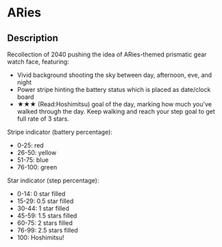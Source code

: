 # ARies

## Description

Recollection of 2040 pushing the idea of ARies-themed prismatic gear watch face, featuring:
- Vivid background shooting the sky between day, afternoon, eve, and night
- Power stripe hinting the battery status which is placed as date/clock board
- ★★★ (Read:Hoshimitsu) goal of the day, marking how much you've walked through the day. Keep walking and reach your step goal to get full rate of 3 stars.

Stripe indicator (battery percentage):
- 0-25: red
- 26-50: yellow
- 51-75: blue
- 76-100: green

Star indicator (step percentage):
- 0-14: 0 star filled
- 15-29: 0.5 star filled
- 30-44: 1 star filled
- 45-59: 1.5 stars filled
- 60-75: 2 stars filled
- 76-99: 2.5 stars filled
- 100: Hoshimitsu!